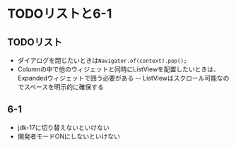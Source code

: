 # TODOリストと6-1

## TODOリスト

- ダイアログを閉じたいときは```Navigator.of(context).pop();```
- Columnの中で他のウィジェットと同時にListViewを配置したいときは、Expandedウィジェットで囲う必要がある
-- ListViewはスクロール可能なのでスペースを明示的に確保する

## 6-1

- jdk-17に切り替えないといけない
- 開発者モードONにしないといけない
